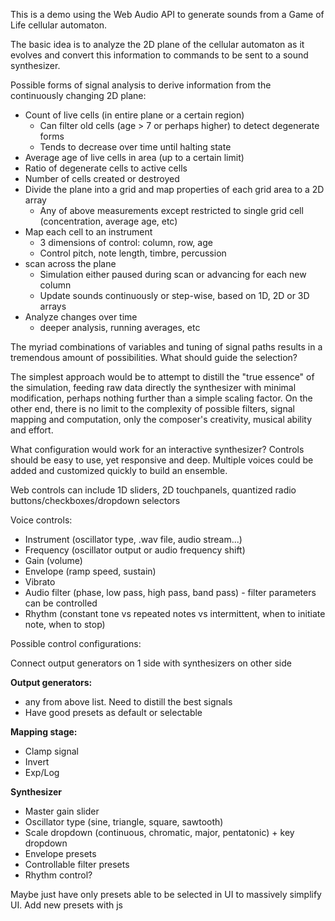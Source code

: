 This is a demo using the Web Audio API to generate sounds from a Game of Life cellular automaton.

The basic idea is to analyze the 2D plane of the cellular automaton as it evolves and convert this information to commands to be sent to a sound synthesizer. 

Possible forms of signal analysis to derive information from the continuously changing 2D plane:

- Count of live cells (in entire plane or a certain region)
  - Can filter old cells (age > 7 or  perhaps higher) to detect degenerate forms
  - Tends to decrease over time until halting state
- Average age of live cells in area (up to a certain limit)
- Ratio of degenerate cells to active cells
- Number of cells created or destroyed
- Divide the plane into a grid and map properties of each grid area to a 2D array
  - Any of above measurements except restricted to single grid cell (concentration, average age, etc)
- Map each cell to an instrument
  - 3 dimensions of control: column, row, age
  - Control pitch, note length, timbre, percussion
- scan across the plane
  - Simulation either paused during scan or advancing for each new column
  - Update sounds continuously or step-wise, based on 1D, 2D or 3D arrays
- Analyze changes over time
  - deeper analysis, running averages, etc

The myriad combinations of variables and tuning of signal paths results in a tremendous amount of possibilities. What should guide the selection?

The simplest approach would be to attempt to distill the "true essence" of the simulation, feeding raw data directly the synthesizer with minimal modification, perhaps nothing further than a simple scaling factor. On the other end, there is no limit to the complexity of possible filters, signal mapping and computation, only the composer's creativity, musical ability and effort.

What configuration would work for an interactive synthesizer? Controls should be easy to use, yet responsive and deep. Multiple voices could be added and customized quickly to build an ensemble.

Web controls can include 1D sliders, 2D touchpanels, quantized radio buttons/checkboxes/dropdown selectors

Voice controls:
- Instrument (oscillator type, .wav file, audio stream...)
- Frequency (oscillator output or audio frequency shift)
- Gain (volume)
- Envelope (ramp speed, sustain)
- Vibrato
- Audio filter (phase, low pass, high pass, band pass) - filter parameters can be controlled
- Rhythm (constant tone vs repeated notes vs intermittent, when to initiate note, when to stop)

Possible control configurations: 

Connect output generators on 1 side with synthesizers on other side

**Output generators:**
- any from above list. Need to distill the best signals
- Have good presets as default or selectable

**Mapping stage:**
- Clamp signal
- Invert
- Exp/Log

**Synthesizer**
- Master gain slider
- Oscillator type (sine, triangle, square, sawtooth)
- Scale dropdown (continuous, chromatic, major, pentatonic) + key dropdown
- Envelope presets
- Controllable filter presets
- Rhythm control?

Maybe just have only presets able to be selected in UI to massively simplify UI. Add new presets with js
